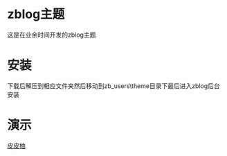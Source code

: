 # zblog主题
这是在业余时间开发的zblog主题

# 安装
下载后解压到相应文件夹然后移动到zb_users\theme目录下最后进入zblog后台安装

# 演示
[皮皮柚](http://www.pipyou.com)
